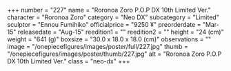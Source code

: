 +++
number = "227"
name = "Roronoa Zoro P.O.P DX 10th Limited Ver."
character = "Roronoa Zoro"
category = "Neo DX"
subcategory = "Limited"
sculptor = "Ennou Fumihiko"
officialprice = "9250 ¥"
preorderdate = "Mar-15"
releasedate = "Aug-15"
reedition1 = ""
reedition2 = ""
height = "24 (cm)"
weight = "641 (g)"
boxsize = "30.0 x 18.0 x 18.0 (cm)"
observations = ""
image = "/onepiecefigures/images/poster/full/227.jpg"
thumb = "/onepiecefigures/images/poster/thumb/227.jpg"
alt = "Roronoa Zoro P.O.P DX 10th Limited Ver."
class = "neo-dx"
+++
